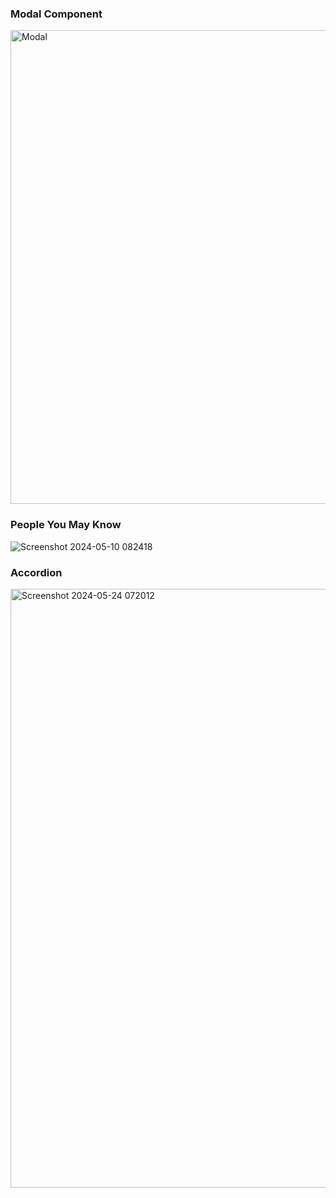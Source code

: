 ### Modal Component
<img width="758" alt="Modal" src="https://github.com/officialbidisha/HTMLCSSMachineCoding/assets/49115207/c9b475ec-bfa0-4741-9675-751bf6d26958">

### People You May Know
![Screenshot 2024-05-10 082418](https://github.com/officialbidisha/HTMLCSSMachineCoding/assets/49115207/9be927f3-4afa-4d76-97bd-2ca2c4fa0698)

### Accordion
<img width="958" alt="Screenshot 2024-05-24 072012" src="https://github.com/officialbidisha/HTMLCSSMachineCoding/assets/49115207/be192276-e825-4a0b-961a-93d7ad4fc1e7">
